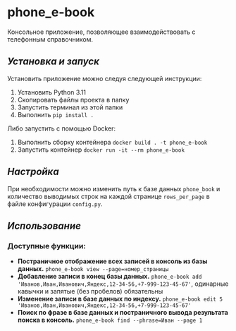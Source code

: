 # phone_e-book
Консольное приложение, позволяющее взаимодействовать с телефонным справочником.

## _Установка и запуск_
Установить приложение можно следуя следующей инструкции:
1. Установить Python 3.11
2. Скопировать файлы проекта в папку
3. Запустить терминал из этой папки
4. Выполнить `pip install .`

Либо запустить с помощью Docker:
1. Выполнить сборку контейнера `docker build . -t phone_e-book`
2. Запустить контейнер `docker run -it --rm phone_e-book` 

## _Настройка_
При необходимости можно изменить путь к базе данных `phone_book` 
и количество выводимых строк на каждой странице `rows_per_page` 
в файле конфигурации `config.py`.

## _Использование_
### ****Доступные функции:****
* **Постраничное отображение всех записей в консоль из базы данных.**
`phone_e-book view --page=номер_страницы`
* **Добавление записи в конец базы данных.**
`phone_e-book add 'Иванов,Иван,Иванович,Яндекс,12-34-56,+7-999-123-45-67'`,
одинарные кавычки и запятые (без пробелов) обязательны
* **Изменение записи в базе данных по индексу.**
`phone_e-book edit 5 'Иванов,Иван,Иванович,Яндекс,12-34-56,+7-999-123-45-67'`
* **Поиск по фразе в базе данных и постраничного вывода результата поиска в консоль.**
`phone_e-book find --phrase=Иван --page 1`